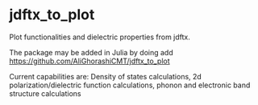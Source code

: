 # jdftx_to_plot
Plot functionalities and dielectric properties from jdftx. 

The package may be added in Julia by doing add https://github.com/AliGhorashiCMT/jdftx_to_plot

Current capabilities are: Density of states calculations, 2d polarization/dielectric function calculations, phonon and electronic band structure calculations
